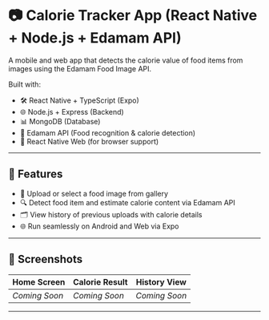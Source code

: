 # 📷 Calorie Tracker App (React Native + Node.js + Edamam API)

A mobile and web app that detects the calorie value of food items from images using the Edamam Food Image API.

Built with:
- 🛠️ React Native + TypeScript (Expo)
- 🌐 Node.js + Express (Backend)
- 📊 MongoDB (Database)
- 🧠 Edamam API (Food recognition & calorie detection)
- 📱 React Native Web (for browser support)

---

## 🚀 Features

- 📸 Upload or select a food image from gallery
- 🔍 Detect food item and estimate calorie content via Edamam API
- 🗂️ View history of previous uploads with calorie details
- 🌐 Run seamlessly on Android and Web via Expo

---

## 📱 Screenshots

| Home Screen | Calorie Result | History View |
|-------------|----------------|---------------|
| *Coming Soon* | *Coming Soon* | *Coming Soon* |

---

